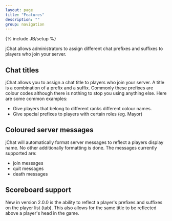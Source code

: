 ```yaml
---
layout: page
title: "Features"
description: ""
group: navigation
---
```

{% include JB/setup %}

<p class="lead">jChat allows administrators to assign different chat prefixes and suffixes to players who join your server.</p>

## Chat titles

jChat allows you to assign a chat title to players who join your server. A title is a combination of a prefix and a suffix. Commonly these prefixes are colour codes although there is nothing to stop you using anything else. Here are some common examples:

* Give players that belong to different ranks different colour names.
* Give special prefixes to players with certain roles (eg. Mayor) 

## Coloured server messages

jChat will automatically format server messages to reflect a players display name. No other additionally formatting is done. The messages currently supported are:

* join messages
* quit messages
* death messages

## Scoreboard support

New in version 2.0.0 is the ability to reflect a player's prefixes and suffixes on the player list (tab). This also allows for the same title to be reflected above a player's head in the game. 

